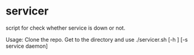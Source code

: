 # servicer

script for check whether service is down or not.

Usage:
 Clone the repo.
 Get to the directory and use ./servicer.sh [-h ] [-s service daemon] 
